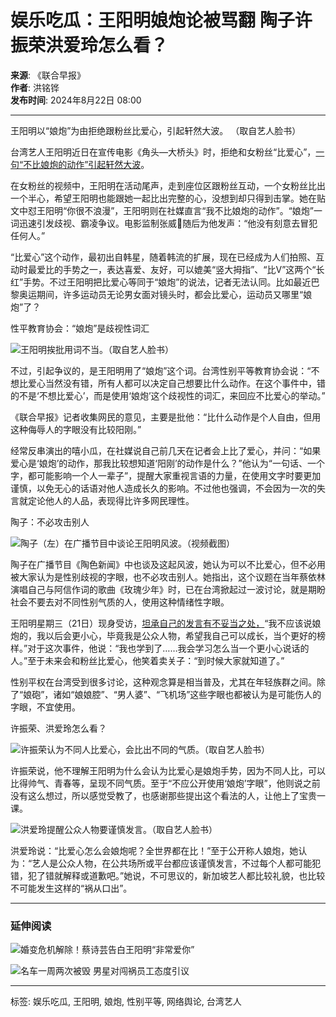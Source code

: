 # 娱乐吃瓜：王阳明娘炮论被骂翻 陶子许振荣洪爱玲怎么看？

**来源**: 《联合早报》  
**作者**: 洪铭铧  
**发布时间**: 2024年8月22日 08:00  

---

王阳明以“娘炮”为由拒绝跟粉丝比爱心，引起轩然大波。 （取自艺人脸书）

台湾艺人王阳明近日在宣传电影《角头—大桥头》时，拒绝和女粉丝“比爱心”，[一句“不比娘炮的动作”引起轩然大波](https://www.zaobao.com.sg/entertainment/story20240820-4512532)。

在女粉丝的视频中，王阳明在活动尾声，走到座位区跟粉丝互动，一个女粉丝比出一个半心，希望王阳明也能跟她一起比出完整的心，没想到却只得到击掌。她在贴文中怼王阳明“你很不浪漫”，王阳明则在社媒直言“我不比娘炮的动作”。“娘炮”一词迅速引发歧视、霸凌争议。电影监制张威𬘃随后为他发声：“他没有刻意去冒犯任何人。”

“比爱心”这个动作，最初出自韩星，随着韩流的扩展，现在已经成为人们拍照、互动时最爱比的手势之一，表达喜爱、友好，可以媲美“竖大拇指”、“比V”这两个“长红”手势。不过王阳明把比爱心等同于“娘炮”的说法，记者无法认同。比如最近巴黎奥运期间，许多运动员无论男女面对镜头时，都会比爱心，运动员又哪里“娘炮”了？

性平教育协会：“娘炮”是歧视性词汇

![王阳明挨批用词不当。（取自艺人脸书）](https://cassette.sphdigital.com.sg/image/zaobao/f416c1ba5476213c8455e3d46e380904c15e690fe66300f79bd585fcf763ca0d)

不过，引起争议的，是王阳明用了“娘炮”这个词。台湾性别平等教育协会说：“不想比爱心当然没有错，所有人都可以决定自己想要比什么动作。在这个事件中，错的不是‘不想比爱心’，而是使用‘娘炮’这个歧视性的词汇，来回应不比爱心的举动。”

《联合早报》记者收集网民的意见，主要是批他：“比什么动作是个人自由，但用这种侮辱人的字眼没有比较阳刚。”

经常反串演出的嘻小瓜，在社媒说自己前几天在记者会上比了爱心，并问：“如果爱心是‘娘炮’的动作，那我比较想知道‘阳刚’的动作是什么？”他认为“一句话、一个字，都可能影响一个人一辈子”，提醒大家重视言语的力量，在使用文字时要更加谨慎，以免无心的话语对他人造成长久的影响。不过他也强调，不会因为一次的失言就定论他人的人品，表现得比许多网民理性。

陶子：不必攻击别人

![陶子（左）在广播节目中谈论王阳明风波。（视频截图）](https://cassette.sphdigital.com.sg/image/zaobao/c5d20d79ef17262179345d6a17201aa3852b6a94e3a901af40e98dfc8ef4bdab)

陶子在广播节目《陶色新闻》中也谈及这起风波，她认为可以不比爱心，但不必用被大家认为是性别歧视的字眼，也不必攻击别人。她指出，这个议题在当年蔡依林演唱自己与阿信作词的歌曲《玫瑰少年》时，已在台湾掀起过一波讨论，就是期盼社会不要去对不同性别气质的人，使用这种情绪性字眼。

王阳明星期三（21日）现身受访，[坦承自己的发言有不妥当之处，](https://www.zaobao.com.sg/entertainment/story20240821-4519302)“我不应该说娘炮的，我以后会更小心，毕竟我是公众人物，希望我自己可以成长，当个更好的榜样。”对于这次事件，他说：“我也学到了……我会学习怎么当一个更小心说话的人。”至于未来会和粉丝比爱心，他笑着卖关子：“到时候大家就知道了。”

性别平权在台湾受到很多讨论，这种观念算是相当普及，尤其在年轻族群之间。除了“娘砲”，诸如“娘娘腔”、“男人婆”、“飞机场”这些字眼也都被认为是可能伤人的字眼，不宜使用。

许振荣、洪爱玲怎么看？

![许振荣认为不同人比爱心，会比出不同的气质。（取自艺人脸书）](https://cassette.sphdigital.com.sg/image/zaobao/b7c878434c1ba2b9dcd8260326857f63a2b3d19d69489ac1f13c3f38a5a8dd26)

许振荣说，他不理解王阳明为什么会认为比爱心是娘炮手势，因为不同人比，可以比得帅气、青春等，呈现不同气质。至于“不应公开使用‘娘炮’字眼”，他则说之前没有这么想过，所以感觉受教了，也感谢那些提出这个看法的人，让他上了宝贵一课。

![洪爱玲提醒公众人物要谨慎发言。（取自艺人脸书）](https://cassette.sphdigital.com.sg/image/zaobao/5144c3e22ce005e146d0aee0682aa7a6190b4b17980911baed341e8e08464b16)

洪爱玲说：“比爱心怎么会娘炮呢？全世界都在比！”至于公开称人娘炮，她认为：“艺人是公众人物，在公共场所或平台都应该谨慎发言，不过每个人都可能犯错，犯了错就解释或道歉吧。”她说，不可思议的，新加坡艺人都比较礼貌，也比较不可能发生这样的“祸从口出”。

---

### 延伸阅读

![婚变危机解除！蔡诗芸告白王阳明“非常爱你”](https://cassette.sphdigital.com.sg/image/zaobao/e9e3e3f10e513fcf9a9ad2d909b66177f5c527d865328e3dcaf9c8b5e459ee3d)

![名车一周两次被毁 男星对闯祸员工态度引议](https://cassette.sphdigital.com.sg/image/zaobao/da0893a3067a5088ab60d7e42b38462d061cfa09e32bebb978c8d916b1803bbd)

---

标签: 娱乐吃瓜, 王阳明, 娘炮, 性别平等, 网络舆论, 台湾艺人